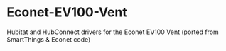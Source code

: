 # Econet-EV100-Vent
Hubitat and HubConnect drivers for the Econet EV100 Vent (ported from SmartThings &amp; Econet code)
